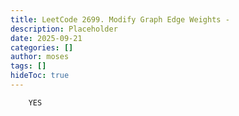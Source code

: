 ```yaml
---
title: LeetCode 2699. Modify Graph Edge Weights - 
description: Placeholder
date: 2025-09-21
categories: []
author: moses
tags: []
hideToc: true
---
```

        YES